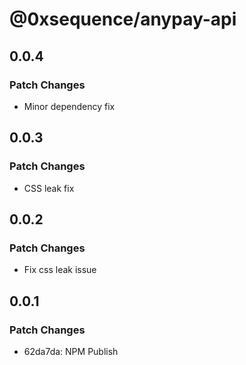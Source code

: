# @0xsequence/anypay-api

## 0.0.4

### Patch Changes

- Minor dependency fix

## 0.0.3

### Patch Changes

- CSS leak fix

## 0.0.2

### Patch Changes

- Fix css leak issue

## 0.0.1

### Patch Changes

- 62da7da: NPM Publish
